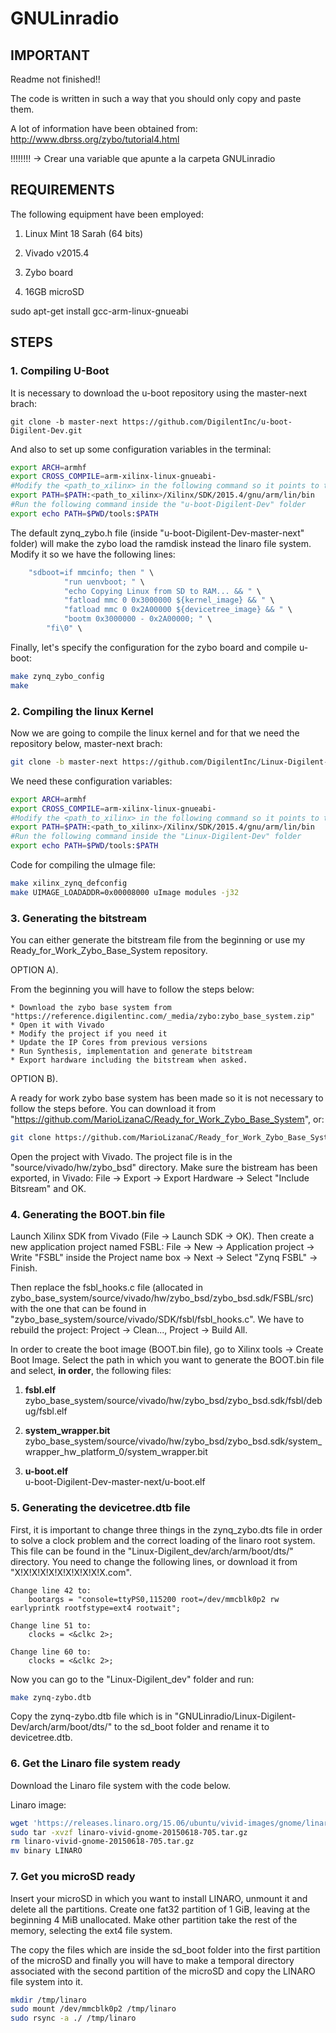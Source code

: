 
GNULinradio
============

IMPORTANT
------------

Readme not finished!!

The code is written in such a way that you should only copy and paste them.

A lot of information have been obtained from: http://www.dbrss.org/zybo/tutorial4.html

!!!!!!!! -> Crear una variable que apunte a la carpeta GNULinradio

REQUIREMENTS
------------

The following equipment have been employed:

1. Linux Mint 18 Sarah (64 bits)

2. Vivado v2015.4

3. Zybo board

4. 16GB microSD


sudo apt-get install gcc-arm-linux-gnueabi

 


STEPS
------------

### 1. Compiling U-Boot ###


It is necessary to download the u-boot repository using the master-next brach:

~~~shell
git clone -b master-next https://github.com/DigilentInc/u-boot-Digilent-Dev.git
~~~


And also to set up some configuration variables in the terminal:

~~~bash
export ARCH=armhf
export CROSS_COMPILE=arm-xilinx-linux-gnueabi-
#Modify the <path_to_xilinx> in the following command so it points to the xilinx installation folder
export PATH=$PATH:<path_to_xilinx>/Xilinx/SDK/2015.4/gnu/arm/lin/bin
#Run the following command inside the "u-boot-Digilent-Dev" folder
export echo PATH=$PWD/tools:$PATH
~~~


The default zynq_zybo.h file (inside "u-boot-Digilent-Dev-master-next" folder) will make the zybo load the ramdisk instead the linaro file system. Modify it so we have the following lines:

~~~C
	"sdboot=if mmcinfo; then " \
			"run uenvboot; " \
			"echo Copying Linux from SD to RAM... && " \
			"fatload mmc 0 0x3000000 ${kernel_image} && " \
			"fatload mmc 0 0x2A00000 ${devicetree_image} && " \
			"bootm 0x3000000 - 0x2A00000; " \
		"fi\0" \
~~~


Finally, let's specify the configuration for the zybo board and compile u-boot:

~~~bash
make zynq_zybo_config
make
~~~

### 2. Compiling the linux Kernel ###

Now we are going to compile the linux kernel and for that we need the repository below, master-next brach:
~~~bash
git clone -b master-next https://github.com/DigilentInc/Linux-Digilent-Dev.git
~~~


We need these configuration variables:
~~~bash
export ARCH=armhf
export CROSS_COMPILE=arm-xilinx-linux-gnueabi-
#Modify the <path_to_xilinx> in the following command so it points to the xilinx installation folder
export PATH=$PATH:<path_to_xilinx>/Xilinx/SDK/2015.4/gnu/arm/lin/bin
#Run the following command inside the "Linux-Digilent-Dev" folder
export echo PATH=$PWD/tools:$PATH
~~~



Code for compiling the uImage file:
~~~bash
make xilinx_zynq_defconfig
make UIMAGE_LOADADDR=0x00008000 uImage modules -j32
~~~



### 3. Generating the bitstream ###

You can either generate the bitstream file from the beginning or use my Ready_for_Work_Zybo_Base_System repository.

OPTION A).

From the beginning you will have to follow the steps below:

	* Download the zybo base system from "https://reference.digilentinc.com/_media/zybo:zybo_base_system.zip"
	* Open it with Vivado
	* Modify the project if you need it
	* Update the IP Cores from previous versions
	* Run Synthesis, implementation and generate bitstream
	* Export hardware including the bitstream when asked.


OPTION B).


A ready for work zybo base system has been made so it is not necessary to follow the steps before. You can download it from "https://github.com/MarioLizanaC/Ready_for_Work_Zybo_Base_System", or:

~~~bash
git clone https://github.com/MarioLizanaC/Ready_for_Work_Zybo_Base_System.git
~~~

Open the project with Vivado. The project file is in the "source/vivado/hw/zybo_bsd" directory. Make sure the bistream has been exported, in Vivado: File -> Export -> Export Hardware -> Select "Include Bitsream" and OK.



### 4. Generating the BOOT.bin file ###


Launch Xilinx SDK from Vivado (File -> Launch SDK -> OK). Then create a new application project named FSBL: File -> New -> Application project -> Write "FSBL" inside the Project name box -> Next -> Select "Zynq FSBL" -> Finish.

Then replace the fsbl_hooks.c file (allocated in zybo_base_system/source/vivado/hw/zybo_bsd/zybo_bsd.sdk/FSBL/src) with the one that can be found in "zybo_base_system/source/vivado/SDK/fsbl/fsbl_hooks.c". We have to rebuild the project: Project -> Clean..., Project -> Build All.

In order to create the boot image (BOOT.bin file), go to Xilinx tools -> Create Boot Image. Select the path in which you want to generate the BOOT.bin file and select, **in order**, the following files:


1. **fsbl.elf**            
	zybo_base_system/source/vivado/hw/zybo_bsd/zybo_bsd.sdk/fsbl/debug/fsbl.elf

2. **system_wrapper.bit**            
	zybo_base_system/source/vivado/hw/zybo_bsd/zybo_bsd.sdk/system_wrapper_hw_platform_0/system_wrapper.bit

3. **u-boot.elf**            
	u-boot-Digilent-Dev-master-next/u-boot.elf



### 5. Generating the devicetree.dtb file ###


First, it is important to change three things in the zynq_zybo.dts file in order to solve a clock problem and the correct loading of the linaro root system. This file can be found in the "Linux-Digilent_dev/arch/arm/boot/dts/" directory. You need to change the following lines, or download it from "X!X!X!X!X!X!X!X!X!X!X.com".

~~~
Change line 42 to:
	bootargs = "console=ttyPS0,115200 root=/dev/mmcblk0p2 rw earlyprintk rootfstype=ext4 rootwait";

Change line 51 to:
	clocks = <&clkc 2>;

Change line 60 to:
	clocks = <&clkc 2>;
~~~

Now you can go to the "Linux-Digilent_dev" folder and run:
~~~bash
make zynq-zybo.dtb
~~~

Copy the zynq-zybo.dtb file which is in "GNULinradio/Linux-Digilent-Dev/arch/arm/boot/dts/" to the sd_boot folder and rename it to devicetree.dtb.




### 6. Get the Linaro file system ready ###

Download the Linaro file system with the code below. 

Linaro image:
~~~bash
wget 'https://releases.linaro.org/15.06/ubuntu/vivid-images/gnome/linaro-vivid-gnome-20150618-705.tar.gz'
sudo tar -xvzf linaro-vivid-gnome-20150618-705.tar.gz
rm linaro-vivid-gnome-20150618-705.tar.gz
mv binary LINARO
~~~



### 7. Get you microSD ready ###


Insert your microSD in which you want to install LINARO, unmount it and delete all the partitions. Create one fat32 partition of 1 GiB, leaving at the beginning 4 MiB unallocated. Make other partition take the rest of the memory, selecting the ext4 file system. 

The copy the files which are inside the sd_boot folder into the first partition of the microSD and finally you will have to make a temporal directory associated with the second partition of the microSD and copy the LINARO file system into it.

~~~bash
mkdir /tmp/linaro
sudo mount /dev/mmcblk0p2 /tmp/linaro
sudo rsync -a ./ /tmp/linaro
~~~

 









